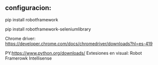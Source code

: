 ## configuracion:

pip install robotframework

pip install robotframework-seleniumlibrary

Chrome driver: 
https://developer.chrome.com/docs/chromedriver/downloads?hl=es-419

PY:https://www.python.org/downloads/
Extesiones en visual: Robot Framerowk Intellisense



